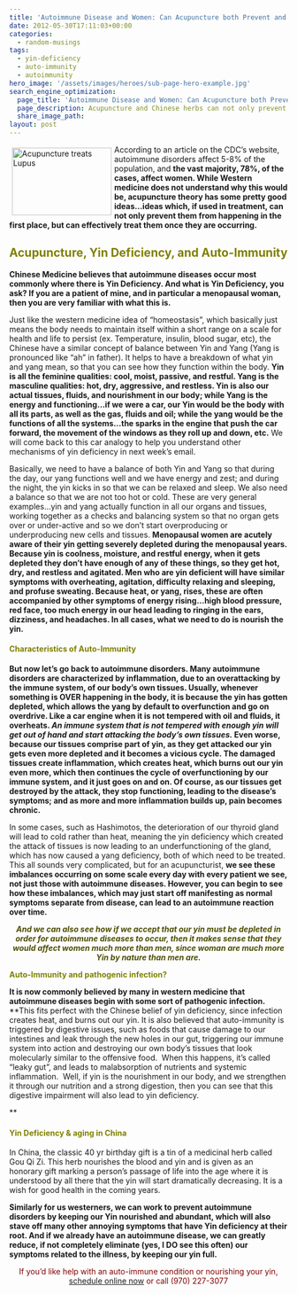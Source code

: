```yaml
---
title: 'Autoimmune Disease and Women: Can Acupuncture both Prevent and Alleviate it?'
date: 2012-05-30T17:11:03+00:00
categories:
  - random-musings
tags:
  - yin-deficiency
  - auto-immunity
  - autoimmunity
hero_image: '/assets/images/heroes/sub-page-hero-example.jpg'
search_engine_optimization:
  page_title: 'Autoimmune Disease and Women: Can Acupuncture both Prevent and Alleviate it?'
  page_description: Acupuncture and Chinese herbs can not only prevent auto-immune symptoms, but can effectively treat them once they are occurring.
  share_image_path:
layout: post
---
```

<img src="https://origin.ih.constantcontact.com/fs085/1102844965003/img/112.jpg" alt="Acupuncture treats Lupus" width="180" height="122" align="left" border="0" hspace="5" vspace="5" />

According to an article on the CDC&#8217;s website, autoimmune disorders affect 5-8% of the population, and **the vast majority, 78%, of the cases, affect women. While Western medicine does not understand why this would be, acupuncture theory has some pretty good ideas&#8230;ideas which, if used in treatment, can not only prevent them from happening in the first place, but can effectively treat them once they are occurring.**

## <span style="color: #808000;"><strong>Acupuncture, Yin Deficiency, and Auto-Immunity</strong></span>

**Chinese Medicine believes that autoimmune diseases occur most commonly where there is Yin Deficiency. And what is Yin Deficiency, you ask? If you are a patient of mine, and in particular a menopausal woman, then you are very familiar with what this is.**

Just like the western medicine idea of &#8220;homeostasis&#8221;, which basically just means the body needs to maintain itself within a short range on a scale for health and life to persist (ex. Temperature, insulin, blood sugar, etc), the Chinese have a similar concept of balance between Yin and Yang (Yang is pronounced like &#8220;ah&#8221; in father). It helps to have a breakdown of what yin and yang mean, so that you can see how they function within the body. **Yin is all the feminine qualities: cool, moist, passive, and restful. Yang is the masculine qualities: hot, dry, aggressive, and restless. Yin is also our actual tissues, fluids, and nourishment in our body; while Yang is the energy and functioning&#8230;if we were a car, our Yin would be the body with all its parts, as well as the gas, fluids and oil; while the yang would be the functions of all the systems&#8230;the sparks in the engine that push the car forward, the movement of the windows as they roll up and down, etc.** We will come back to this car analogy to help you understand other mechanisms of yin deficiency in next week&#8217;s email.

Basically, we need to have a balance of both Yin and Yang so that during the day, our yang functions well and we have energy and zest; and during the night, the yin kicks in so that we can be relaxed and sleep. We also need a balance so that we are not too hot or cold. These are very general examples&#8230;yin and yang actually function in all our organs and tissues, working together as a checks and balancing system so that no organ gets over or under-active and so we don&#8217;t start overproducing or underproducing new cells and tissues. **Menopausal women are acutely aware of their yin getting severely depleted during the menopausal years. Because yin is coolness, moisture, and restful energy, when it gets depleted they don&#8217;t have enough of any of these things, so they get hot, dry, and restless and agitated. Men who are yin deficient will have similar symptoms with overheating, agitation, difficulty relaxing and sleeping, and profuse sweating. Because heat, or yang, rises, these are often accompanied by other symptoms of energy rising&#8230;high blood pressure, red face, too much energy in our head leading to ringing in the ears, dizziness, and headaches. In all cases, what we need to do is nourish the yin.**

#### <span style="color: #808000;"><strong>Characteristics of Auto-Immunity</strong></span>

**But now let&#8217;s go back to autoimmune disorders. Many autoimmune disorders are characterized by inflammation, due to an overattacking by the immune system, of our body&#8217;s own tissues. Usually, whenever something is OVER happening in the body, it is because the yin has gotten depleted, which allows the yang by default to overfunction and go on overdrive. Like a car engine when it is not tempered with oil and fluids, it overheats. _An immune system that is not tempered with enough yin will get out of hand and start attacking the body&#8217;s own tissues._ Even worse, because our tissues comprise part of yin, as they get attacked our yin gets even more depleted and it becomes a vicious cycle. The damaged tissues create inflammation, which creates heat, which burns out our yin even more, which then continues the cycle of overfunctioning by our immune system, and it just goes on and on. Of course, as our tissues get destroyed by the attack, they stop functioning, leading to the disease&#8217;s symptoms; and as more and more inflammation builds up, pain becomes chronic.**

In some cases, such as Hashimotos, the deterioration of our thyroid gland will lead to cold rather than heat, meaning the yin deficiency which created the attack of tissues is now leading to an underfunctioning of the gland, which has now caused a yang deficiency, both of which need to be treated. This all sounds very complicated, but for an acupuncturist, **we see these imbalances occurring on some scale every day with every patient we see, not just those with autoimmune diseases. However, you can begin to see how these imbalances, which may just start off manifesting as normal symptoms separate from disease, can lead to an autoimmune reaction over time.**

<p style="text-align: center;">
  <span style="color: #4d4d03;"><em><strong>And we can also see how if we accept that our yin must be depleted in order for autoimmune diseases to occur, then it makes sense that they would affect women much more than men, since woman are much more Yin by nature than men are.</strong></em></span>
</p>

**<span style="color: #808000;">Auto-Immunity and pathogenic infection?</span>** 

**It is now commonly believed by many in western medicine that autoimmune diseases begin with some sort of pathogenic infection.** **This fits perfect with the Chinese belief of yin deficiency, since infection creates heat, and burns out our yin. It is also believed that auto-immunity is triggered by digestive issues, such as foods that cause damage to our intestines and leak through the new holes in our gut, triggering our immune system into action and destroying our own body&#8217;s tissues that look molecularly similar to the offensive food.  When this happens, it&#8217;s called &#8220;leaky gut&#8221;, and leads to malabsorption of nutrients and systemic inflammation.  Well, if yin is the nourishment in our body, and we strengthen it through our nutrition and a strong digestion, then you can see that this digestive impairment will also lead to yin deficiency.
  
** 

#### <span style="color: #808000;">Yin Deficiency & aging in China </span>

In China, the classic 40 yr birthday gift is a tin of a medicinal herb called Gou Qi Zi. This herb nourishes the blood and yin and is given as an honorary gift marking a person&#8217;s passage of life into the age where it is understood by all there that the yin will start dramatically decreasing. It is a wish for good health in the coming years.

**Similarly for us westerners, we can work to prevent autoimmune disorders by keeping our Yin nourished and abundant, which will also stave off many other annoying symptoms that have Yin deficiency at their root. And if we already have an autoimmune disease, we can greatly reduce, if not completely eliminate (yes, I DO see this often) our symptoms related to the illness, by keeping our yin full.**

<p style="text-align: center;">
  <span style="color: #800000;">If you&#8217;d like help with an auto-immune condition or nourishing your yin, <a href="http://www.wisdomwaysacupuncture.com/acupuncture-appointment-scheduling/">schedule online now</a> or call (970) 227-3077</span>
</p>